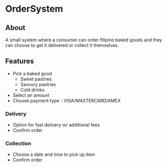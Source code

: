 # OrderSystem
## About
A small system where a consumer can order filipino baked goods and they can choose to get it delivered or collect it themselves.

## Features
* Pick a baked good 
  - Sweet pastries
  - Savoury pastries
  - Cold drinks
* Select an amount
* Choose payment type - VISA/MASTERCARD/AMEX
### Delivery 
* Option for fast delivery w/ additional fees
* Confirm order
### Collection
* Choose a date and time to pick up item
* Confirm order
